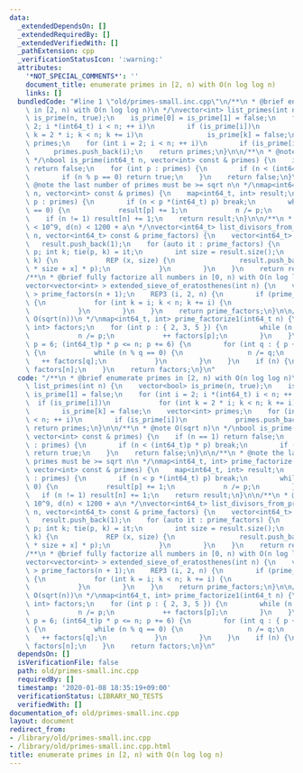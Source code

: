 ```yaml
---
data:
  _extendedDependsOn: []
  _extendedRequiredBy: []
  _extendedVerifiedWith: []
  _pathExtension: cpp
  _verificationStatusIcon: ':warning:'
  attributes:
    '*NOT_SPECIAL_COMMENTS*': ''
    document_title: enumerate primes in [2, n) with O(n log log n)
    links: []
  bundledCode: "#line 1 \"old/primes-small.inc.cpp\"\n/**\n * @brief enumerate primes\
    \ in [2, n) with O(n log log n)\n */\nvector<int> list_primes(int n) {\n    vector<bool>\
    \ is_prime(n, true);\n    is_prime[0] = is_prime[1] = false;\n    for (int i =\
    \ 2; i *(int64_t) i < n; ++ i)\n        if (is_prime[i])\n            for (int\
    \ k = 2 * i; k < n; k += i)\n                is_prime[k] = false;\n    vector<int>\
    \ primes;\n    for (int i = 2; i < n; ++ i)\n        if (is_prime[i])\n      \
    \      primes.push_back(i);\n    return primes;\n}\n\n/**\n * @note O(sqrt n)\n\
    \ */\nbool is_prime(int64_t n, vector<int> const & primes) {\n    if (n == 1)\
    \ return false;\n    for (int p : primes) {\n        if (n < (int64_t)p * p) break;\n\
    \        if (n % p == 0) return true;\n    }\n    return false;\n}\n\n/**\n *\
    \ @note the last number of primes must be >= sqrt n\n */\nmap<int64_t, int> prime_factorize(int64_t\
    \ n, vector<int> const & primes) {\n    map<int64_t, int> result;\n    for (int\
    \ p : primes) {\n        if (n < p *(int64_t) p) break;\n        while (n % p\
    \ == 0) {\n            result[p] += 1;\n            n /= p;\n        }\n    }\n\
    \    if (n != 1) result[n] += 1;\n    return result;\n}\n\n/**\n * @note if n\
    \ < 10^9, d(n) < 1200 + a\n */\nvector<int64_t> list_divisors_from_prime_factors(int64_t\
    \ n, vector<int64_t> const & prime_factors) {\n    vector<int64_t> result;\n \
    \   result.push_back(1);\n    for (auto it : prime_factors) {\n        int64_t\
    \ p; int k; tie(p, k) = it;\n        int size = result.size();\n        REP (y,\
    \ k) {\n            REP (x, size) {\n                result.push_back(result[y\
    \ * size + x] * p);\n            }\n        }\n    }\n    return result;\n}\n\n\
    /**\n * @brief fully factorize all numbers in [0, n) with O(n log log n)\n */\n\
    vector<vector<int> > extended_sieve_of_eratosthenes(int n) {\n    vector<vector<int>\
    \ > prime_factors(n + 1);\n    REP3 (i, 2, n) {\n        if (prime_factors[i].empty())\
    \ {\n            for (int k = i; k < n; k += i) {\n                prime_factors[k].push_back(i);\n\
    \            }\n        }\n    }\n    return prime_factors;\n}\n\n/**\n * @note\
    \ O(sqrt(n))\n */\nmap<int64_t, int> prime_factorize1(int64_t n) {\n    map<int64_t,\
    \ int> factors;\n    for (int p : { 2, 3, 5 }) {\n        while (n % p == 0) {\n\
    \            n /= p;\n            ++ factors[p];\n        }\n    }\n    for (int\
    \ p = 6; (int64_t)p * p <= n; p += 6) {\n        for (int q : { p + 1, p + 5 })\
    \ {\n            while (n % q == 0) {\n                n /= q;\n             \
    \   ++ factors[q];\n            }\n        }\n    }\n    if (n) {\n        ++\
    \ factors[n];\n    }\n    return factors;\n}\n"
  code: "/**\n * @brief enumerate primes in [2, n) with O(n log log n)\n */\nvector<int>\
    \ list_primes(int n) {\n    vector<bool> is_prime(n, true);\n    is_prime[0] =\
    \ is_prime[1] = false;\n    for (int i = 2; i *(int64_t) i < n; ++ i)\n      \
    \  if (is_prime[i])\n            for (int k = 2 * i; k < n; k += i)\n        \
    \        is_prime[k] = false;\n    vector<int> primes;\n    for (int i = 2; i\
    \ < n; ++ i)\n        if (is_prime[i])\n            primes.push_back(i);\n   \
    \ return primes;\n}\n\n/**\n * @note O(sqrt n)\n */\nbool is_prime(int64_t n,\
    \ vector<int> const & primes) {\n    if (n == 1) return false;\n    for (int p\
    \ : primes) {\n        if (n < (int64_t)p * p) break;\n        if (n % p == 0)\
    \ return true;\n    }\n    return false;\n}\n\n/**\n * @note the last number of\
    \ primes must be >= sqrt n\n */\nmap<int64_t, int> prime_factorize(int64_t n,\
    \ vector<int> const & primes) {\n    map<int64_t, int> result;\n    for (int p\
    \ : primes) {\n        if (n < p *(int64_t) p) break;\n        while (n % p ==\
    \ 0) {\n            result[p] += 1;\n            n /= p;\n        }\n    }\n \
    \   if (n != 1) result[n] += 1;\n    return result;\n}\n\n/**\n * @note if n <\
    \ 10^9, d(n) < 1200 + a\n */\nvector<int64_t> list_divisors_from_prime_factors(int64_t\
    \ n, vector<int64_t> const & prime_factors) {\n    vector<int64_t> result;\n \
    \   result.push_back(1);\n    for (auto it : prime_factors) {\n        int64_t\
    \ p; int k; tie(p, k) = it;\n        int size = result.size();\n        REP (y,\
    \ k) {\n            REP (x, size) {\n                result.push_back(result[y\
    \ * size + x] * p);\n            }\n        }\n    }\n    return result;\n}\n\n\
    /**\n * @brief fully factorize all numbers in [0, n) with O(n log log n)\n */\n\
    vector<vector<int> > extended_sieve_of_eratosthenes(int n) {\n    vector<vector<int>\
    \ > prime_factors(n + 1);\n    REP3 (i, 2, n) {\n        if (prime_factors[i].empty())\
    \ {\n            for (int k = i; k < n; k += i) {\n                prime_factors[k].push_back(i);\n\
    \            }\n        }\n    }\n    return prime_factors;\n}\n\n/**\n * @note\
    \ O(sqrt(n))\n */\nmap<int64_t, int> prime_factorize1(int64_t n) {\n    map<int64_t,\
    \ int> factors;\n    for (int p : { 2, 3, 5 }) {\n        while (n % p == 0) {\n\
    \            n /= p;\n            ++ factors[p];\n        }\n    }\n    for (int\
    \ p = 6; (int64_t)p * p <= n; p += 6) {\n        for (int q : { p + 1, p + 5 })\
    \ {\n            while (n % q == 0) {\n                n /= q;\n             \
    \   ++ factors[q];\n            }\n        }\n    }\n    if (n) {\n        ++\
    \ factors[n];\n    }\n    return factors;\n}\n"
  dependsOn: []
  isVerificationFile: false
  path: old/primes-small.inc.cpp
  requiredBy: []
  timestamp: '2020-01-08 18:35:19+09:00'
  verificationStatus: LIBRARY_NO_TESTS
  verifiedWith: []
documentation_of: old/primes-small.inc.cpp
layout: document
redirect_from:
- /library/old/primes-small.inc.cpp
- /library/old/primes-small.inc.cpp.html
title: enumerate primes in [2, n) with O(n log log n)
---
```

